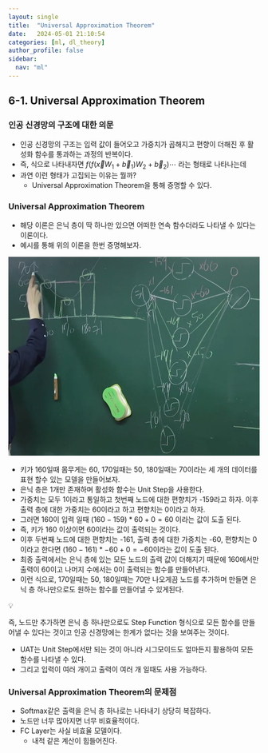 ```yaml
---
layout: single
title:  "Universal Approximation Theorem"
date:   2024-05-01 21:10:54 
categories: [ml, dl_theory]
author_profile: false
sidebar:
  nav: "ml"
---
```


## 6-1. Universal Approximation Theorem

### 인공 신경망의 구조에 대한 의문

- 인공 신경망의 구조는 입력 값이 들어오고 가중치가 곱해지고 편향이 더해진 후 활성화 함수를 통과하는 과정의 반복이다.
- 즉, 식으로 나타내자면 $f(f(\vec xW_1+\vec b_1)W_2+\vec b_2) \cdots$ 라는 형태로 나타나는데
- 과연 이런 형태가 고집되는 이유는 뭘까?
    - Universal Approximation Theorem을 통해 증명할 수 있다.

### Universal Approximation Theorem

- 해당 이론은 은닉 층이 딱 하나만 있으면 어떠한 연속 함수더라도 나타낼 수 있다는 이론이다.
- 예시를 통해 위의 이론을 한번 증명해보자.

![image 20.png](/assets/images/dl-theory/image%2020.png)

- 키가 160일때 몸무게는 60, 170일때는 50, 180일때는 70이라는 세 개의 데이터를 표현 할수 있는 모델을 만들어보자.
- 은닉 층은 1개만 존재하며 활성화 함수는 Unit Step을 사용한다.
- 가중치는 모두 1이라고 통일하고 첫번째 노드에 대한 편향치가 -159라고 하자. 이후 출력 층에 대한 가중치는 60이라고 하고 편향치는 0이라고 하자.
- 그러면 160이 입력 일때 $(160-159) * 60 + 0 = 60$ 이라는 값이 도출 된다.
- 즉, 키가 160 이상이면 60이라는 값이 출력되는 것이다.
- 이후 두번째 노드에 대한 편향치는 -161, 출력 층에 대한 가중치는 -60, 편향치는 0이라고 한다면 $(160-161)*-60+0 = -60$이라는 값이 도출 된다.
- 최종 출력에서는 은닉 층에 있는 모든 노드의 출력 값이 더해지기 때문에 160에서만 출력이 60이고 나머지 수에서는 0이 출력되는 함수를 만들어낸다.
- 이런 식으로, 170일때는 50, 180일때는 70만 나오게끔 노드를 추가하며 만들면 은닉 층 하나만으로도 원하는 함수를 만들어낼 수 있게된다.

<aside>
💡

즉, 노드만 추가하면 은닉 층 하나만으로도 Step Function 형식으로 모든 함수를 만들어낼 수 있다는 것이고 인공 신경망에는 한계가 없다는 것을 보여주는 것이다.

</aside>

- UAT는 Unit Step에서만 되는 것이 아니라 시그모이드도 얼마든지 활용하여 모든 함수를 나타낼 수 있다.
- 그리고 입력이 여러 개이고 출력이 여러 개 일때도 사용 가능하다.

### Universal Approximation Theorem의 문제점

- Softmax같은 출력을 은닉 층 하나로는 나타내기 상당히 복잡하다.
- 노드만 너무 많아지면 너무 비효율적이다.
- FC Layer는 사실 비효율 모델이다.
    - 내적 같은 계산이 힘들어진다.